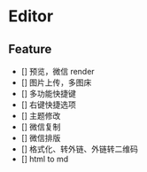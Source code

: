 # Editor

## Feature

- [] 预览，微信 render
- [] 图片上传，多图床
- [] 多功能快捷键
- [] 右键快捷选项
- [] 主题修改
- [] 微信复制
- [] 微信排版
- [] 格式化、转外链、外链转二维码
- [] html to md
